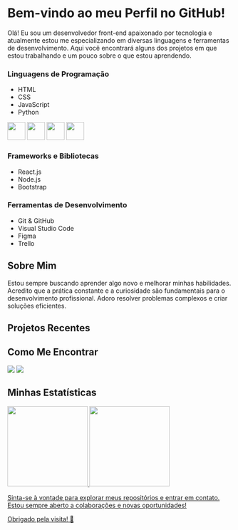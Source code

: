 # Bem-vindo ao meu Perfil no GitHub!

Olá! Eu sou um desenvolvedor front-end apaixonado por tecnologia e atualmente estou me especializando em diversas linguagens e ferramentas de desenvolvimento. Aqui você encontrará alguns dos projetos em que estou trabalhando e um pouco sobre o que estou aprendendo.

### Linguagens de Programação
- HTML
- CSS
- JavaScript
- Python
<p align="left">
  <img loading="lazy" src="https://cdn.jsdelivr.net/gh/devicons/devicon@latest/icons/html5/html5-original-wordmark.svg" width="40" height="40" />
  <img loading="lazy" src="https://cdn.jsdelivr.net/gh/devicons/devicon@latest/icons/css3/css3-original-wordmark.svg" width="40" height="40"/>         
  <img loading="lazy" src="https://cdn.jsdelivr.net/gh/devicons/devicon@latest/icons/javascript/javascript-original.svg" width="40" height="40" />          
  <img loading="lazy" src="https://cdn.jsdelivr.net/gh/devicons/devicon@latest/icons/python/python-original-wordmark.svg" width="40" height="40" />
</p>

          
### Frameworks e Bibliotecas
- React.js
- Node.js
- Bootstrap

### Ferramentas de Desenvolvimento
- Git & GitHub
- Visual Studio Code
- Figma
- Trello

## Sobre Mim

Estou sempre buscando aprender algo novo e melhorar minhas habilidades. Acredito que a prática constante e a curiosidade são fundamentais para o desenvolvimento profissional. Adoro resolver problemas complexos e criar soluções eficientes.

## Projetos Recentes


## Como Me Encontrar

<div>
<a href="https://www.linkedin.com/in/kaiky-pereira-3174a0291/" target="_blank"><img loading="lazy" src="https://img.shields.io/badge/-LinkedIn-%230077B5?style=for-the-badge&logo=linkedin&logoColor=white" target="_blank"></a>
<a href = "mailto:kaikybrener42@gmail.com"><img loading="lazy" src="https://img.shields.io/badge/Gmail-D14836?style=for-the-badge&logo=gmail&logoColor=white" target="_blank"></a>
<div\>

## Minhas Estatísticas 

<div>
<a href="https://github.com/KaikyBrener">
<img loading="lazy" height="180em" src="https://github-readme-stats.vercel.app/api/top-langs/?username=KaikyBrener&layout=compact&langs_count=7&theme=dracula"/>
<img loading="lazy" height="180em" src="https://github-readme-stats.vercel.app/api?username=KaikyBrener&show_icons=true&theme=dracula&include_all_commits=true&count_private=true"/>
</div>

Sinta-se à vontade para explorar meus repositórios e entrar em contato. Estou sempre aberto a colaborações e novas oportunidades!

Obrigado pela visita! 🚀
